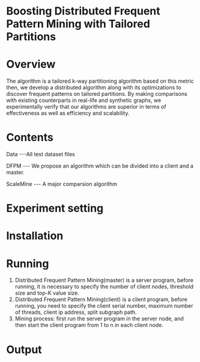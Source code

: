 # Boosting Distributed Frequent Pattern Mining with Tailored Partitions
# Overview
The algorithm is a tailored k-way partitioning algorithm based on this metric then, we develop a distributed algorithm along with its optimizations to discover frequent patterns on tailored partitions. By making comparisons with existing counterparts in real-life and synthetic graphs, we experimentally verify that our algorithms are superior in terms of effectiveness as well as efficiency and scalability.
# Contents
Data ---All test dataset files

DFPM --- We propose an algorithm which can be divided into a client and a master.

ScaleMine --- A major comparsion algorithm

# Experiment setting

# Installation

# Running
1. Distributed Frequent Pattern Mining(master) is a server program, before running, it is necessary to specify the number of client nodes, threshold size and top-K value size.
2. Distributed Frequent Pattern Mining(client) is a client program, before running, you need to specify the client serial number, maximum number of threads, client ip address, split subgraph path.
3. Mining process: first run the server program in the server node, and then start the client program from 1 to n in each client node.
# Output
